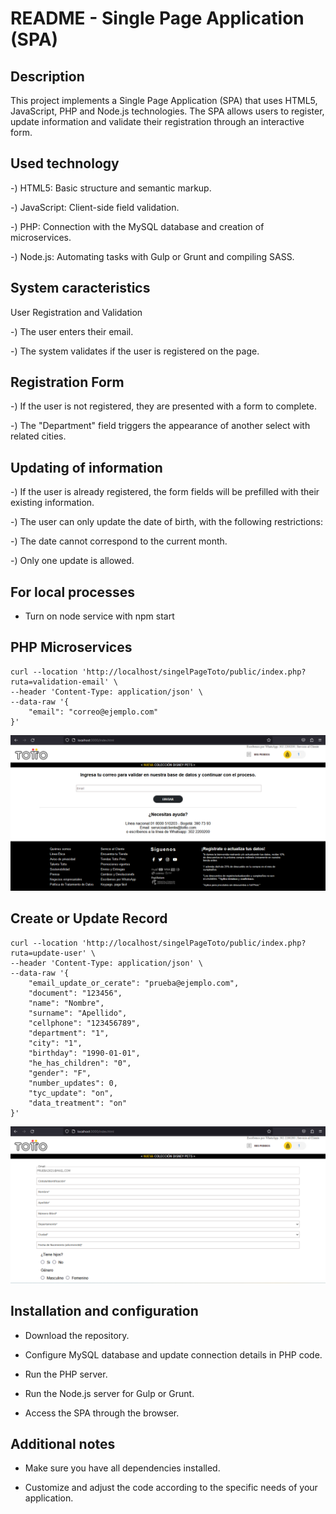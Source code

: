 # README - Single Page Application (SPA)

## Description

This project implements a Single Page Application (SPA) that uses HTML5, JavaScript, PHP and Node.js technologies. The SPA allows users to register, update information and validate their registration through an interactive form.

## Used technology

 -) HTML5: Basic structure and semantic markup.

-) JavaScript: Client-side field validation.

-) PHP: Connection with the MySQL database and creation of microservices.

-) Node.js: Automating tasks with Gulp or Grunt and compiling SASS.

## System caracteristics
User Registration and Validation

-) The user enters their email.

-) The system validates if the user is registered on the page.

## Registration Form

-) If the user is not registered, they are presented with a form to complete.

-) The "Department" field triggers the appearance of another select with related cities.

## Updating of information

-) If the user is already registered, the form fields will be prefilled with their existing information.

-) The user can only update the date of birth, with the following restrictions:

-) The date cannot correspond to the current month.

   -) Only one update is allowed.

## For local processes
- Turn on node service with npm start

## PHP Microservices

    curl --location 'http://localhost/singelPageToto/public/index.php?ruta=validation-email' \
    --header 'Content-Type: application/json' \
    --data-raw '{
        "email": "correo@ejemplo.com"
    }'

![Alt text](image.png)
## Create or Update Record


    curl --location 'http://localhost/singelPageToto/public/index.php?ruta=update-user' \
    --header 'Content-Type: application/json' \
    --data-raw '{
        "email_update_or_cerate": "prueba@ejemplo.com",
        "document": "123456",
        "name": "Nombre",
        "surname": "Apellido",
        "cellphone": "123456789",
        "department": "1",
        "city": "1",
        "birthday": "1990-01-01",
        "he_has_children": "0",
        "gender": "F",
        "number_updates": 0,
        "tyc_update": "on",
        "data_treatment": "on"
    }'

![Alt text](image-1.png)

## Installation and configuration

- Download the repository.

- Configure MySQL database and update connection details in PHP code.

- Run the PHP server.

- Run the Node.js server for Gulp or Grunt.

- Access the SPA through the browser.

## Additional notes
- Make sure you have all dependencies installed.

- Customize and adjust the code according to the specific needs of your application.
